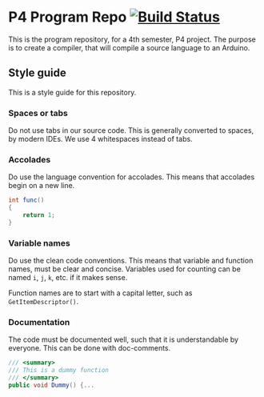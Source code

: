 # P4 Program Repo [![Build Status](https://travis-ci.com/Zaph-x/P4-program.svg?token=1NahDsgHPV3GoDxtzAyp&branch=master)](https://travis-ci.com/Zaph-x/P4-program)

This is the program repository, for a 4th semester, P4 project.
The purpose is to create a compiler, that will compile a source language to an Arduino.

## Style guide

This is a style guide for this repository.

### Spaces or tabs

Do not use tabs in our source code. This is generally converted to spaces, by modern IDEs. We use 4 whitespaces instead of tabs.

### Accolades

Do use the language convention for accolades. This means that accolades begin on a new line.

```csharp
int func()
{
    return 1;
}
```

### Variable names

Do use the clean code conventions. This means that variable and function names, must be clear and concise.
Variables used for counting can be named `i`, `j`, `k`, etc. if it makes sense.

Function names are to start with a capital letter, such as `GetItemDescriptor()`.

### Documentation

The code must be documented well, such that it is understandable by everyone. This can be done with doc-comments.

```csharp
/// <summary>
/// This is a dummy function
/// </summary>
public void Dummy() {...
```
